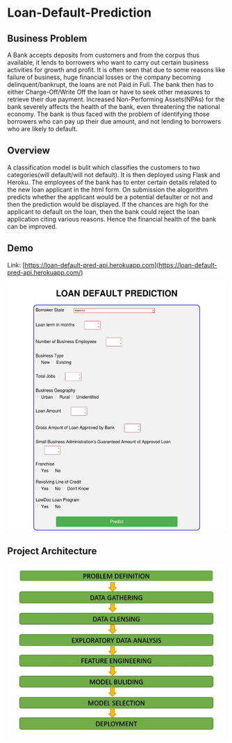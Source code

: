 # Loan-Default-Prediction
## Business Problem
A Bank accepts deposits from customers and from the corpus thus available, it lends to borrowers who want to carry out certain business activities for growth and profit. 
It is often seen that due to some reasons like failure of business, huge financial losses or the company becoming delinquent/bankrupt, the loans are not Paid in Full. 
The bank then has to either Charge-Off/Write Off the loan or have to seek other measures to retrieve their due payment. Increased Non-Performing Assets(NPAs) for the bank
severely affects the health of the bank, even threatening the national economy. The bank is thus faced with the problem of identifying those borrowers who can pay up their 
due amount, and not lending to borrowers who are likely to default.

## Overview
A classification model is bulit which classifies the customers to two categories(will default/will not default). It is then deployed using Flask and Heroku. The employees of the bank has to enter certain details related to the new loan applicant in the html form. On submission the alogorithm predicts whether the applicant would be a potential defaulter or not and then the prediction would be displayed. If the chances are high for the applicant to default on the loan, then the bank could reject the loan application citing various reasons. Hence the financial health of the bank can be improved. 

## Demo
Link: [https://loan-default-pred-api.herokuapp.com](https://loan-default-pred-api.herokuapp.com/)

![](/static/form_image.jpg)

## Project Architecture
![](/static/architecture.JPG)

